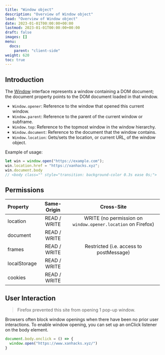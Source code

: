 ```yaml
---
title: "Window object"
description: "Overview of Window object"
lead: "Overview of Window object"
date: 2023-01-01T00:00:00+00:00
lastmod: 2023-01-01T00:00:00+00:00
draft: false
images: []
menu:
  docs:
    parent: "client-side"
weight: 620
toc: true
---
```


## Introduction

The [Window](https://developer.mozilla.org/en-US/docs/Web/API/Window) interface represents a window containing a DOM document; the document property points to the DOM document loaded in that window.

- `Window.opener`: Reference to the window that opened this current window.
- `Window.parent`: Reference to the parent of the current window or subframe.
- `Window.top`: Reference to the topmost window in the window hierarchy.
- `Window.document`: Reference to the document that the window contains.
- `Window.location`: Gets/sets the location, or current URL, of the window object.

Example of usage:

```js
let win = window.open("https://example.com");
win.location.href = "https://xanhacks.xyz";
win.document.body
// <body class="" style="transition: background-color 0.3s ease 0s;">
```

## Permissions

| Property      | Same-Origin   | Cross-Site    |
|:------------- |:-------------:|:-------------:|
| location      | READ / WRITE  | WRITE (no permission on `window.opener.location` on Firefox) |
| document      | READ / WRITE  |               |
| frames        | READ / WRITE  | Restricted (i.e. access to postMessage) |
| localStorage  | READ / WRITE  |               |
| cookies       | READ / WRITE  |               |

## User Interaction

> Firefox prevented this site from opening 1 pop-up window.

Browsers often block window openings when there have been no prior user interactions. To enable window opening, you can set up an onClick listener on the body element.

```js
document.body.onclick = () => {
  window.open("https://www.xanhacks.xyz/") 
}
```